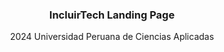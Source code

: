 <h3 align="center">IncluirTech Landing Page</h3>
<p align="center">2024 Universidad Peruana de Ciencias Aplicadas</p>